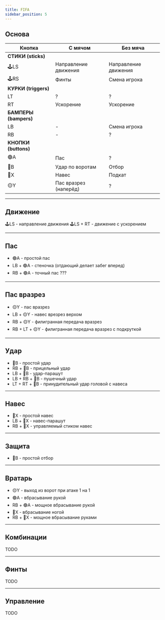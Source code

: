 ```yaml
---
title: FIFA
sidebar_position: 5
---
```


## Основа

| Кнопка                | С мячом               | Без мяча             |
| --------------------- | --------------------- | -------------------- |
| **СТИКИ (sticks)**    |                       |                      |
| 🕹️LS                  | Направление движения  | Направление движения |
| 🕹️RS                  | Финты                 | Смена игрока         |
| **КУРКИ (triggers)**  |                       |                      |
| LT                    | ?                     | ?                    |
| RT                    | Ускорение             | Ускорение            |
| **БАМПЕРЫ (bampers)** |                       |                      |
| LB                    | -                     | Смена игрока         |
| RB                    | -                     | ?                    |
| **КНОПКИ (buttons)**  |                       |                      |
| 🟢A                   | Пас                   | ?                    |
| 🔴B                   | Удар по воротам       | Отбор                |
| 🔵X                   | Навес                 | Подкат               |
| 🟡Y                   | Пас вразрез (наперёд) | ?                    |

---

## Движение

🕹️LS - направление движения
🕹️LS + RT - движение с ускорением

---

## Пас

- 🟢A - простой пас
- LB + 🟢A - стеночка (отдающий делает забег вперед)
- RB + 🟢A - точный пас ???

---

## Пас вразрез

- 🟡Y - пас вразрез
- LB + 🟡Y - навес врезрез верхом
- RB + 🟡Y - филигранная передача вразрез
- RB + LT + 🟡Y - филигранная передача вразрез с подкруткой

---

## Удар

- 🔴B - простой удар
- RB + 🔴B - прицельный удар
- LB + 🔴B - удар-парашут
- LB + RB + 🔴B - пушечный удар
- LT + RT + 🔴B - принудительный удар головой с навеса

---

## Навес

- 🔵X - простой навес
- LB + 🔵X - навес-парашут
- RB + 🔵X - управляемый стиком навес

---

## Защита

- 🔴B - простой отбор

---

## Вратарь

- 🟡Y - выход из ворот при атаке 1 на 1
- 🟢A - вбрасывание рукой
- RB + 🟢A - мощное вбрасывание рукой
- 🔵X - вбрасывание ногой
- RB + 🔵X - мощное вбрасывание руками

---

## Комбинации

TODO

---

## Финты

TODO

---

## Управление

TODO
